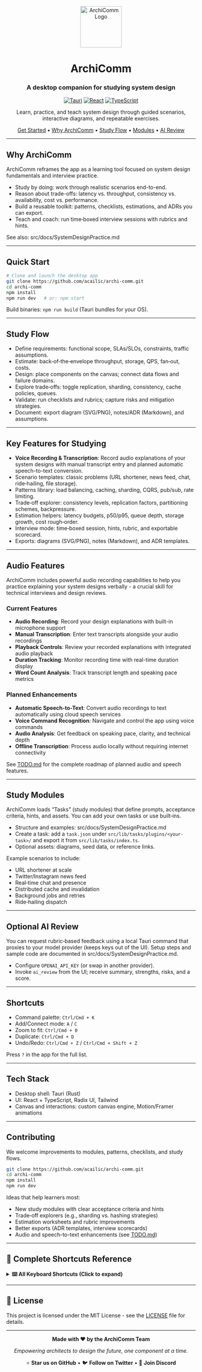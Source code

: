 <div align="center">

<img src="https://raw.githubusercontent.com/acailic/archi-comm/main/src-tauri/icons/app-icon.png" alt="ArchiComm Logo" width="110" height="110">

# ArchiComm
### A desktop companion for studying system design

[![Tauri](https://img.shields.io/badge/Desktop-Tauri-FFC131?logo=tauri&logoColor=white)](https://tauri.app)
[![React](https://img.shields.io/badge/UI-React-61DAFB?logo=react&logoColor=white)](https://react.dev)
[![TypeScript](https://img.shields.io/badge/Lang-TypeScript-2f74c0?logo=typescript&logoColor=white)](https://www.typescriptlang.org/)

Learn, practice, and teach system design through guided scenarios, interactive diagrams, and repeatable exercises.

[Get Started](#quick-start) • [Why ArchiComm](#why-archicomm) • [Study Flow](#study-flow) • [Modules](#study-modules) • [AI Review](#optional-ai-review)

</div>

---

## Why ArchiComm

ArchiComm reframes the app as a learning tool focused on system design fundamentals and interview practice.

- Study by doing: work through realistic scenarios end-to-end.
- Reason about trade-offs: latency vs. throughput, consistency vs. availability, cost vs. performance.
- Build a reusable toolkit: patterns, checklists, estimations, and ADRs you can export.
- Teach and coach: run time‑boxed interview sessions with rubrics and hints.

See also: src/docs/SystemDesignPractice.md

---

## Quick Start

```bash
# Clone and launch the desktop app
git clone https://github.com/acailic/archi-comm.git
cd archi-comm
npm install
npm run dev   # or: npm start
```

Build binaries: `npm run build` (Tauri bundles for your OS).

---

## Study Flow

- Define requirements: functional scope, SLAs/SLOs, constraints, traffic assumptions.
- Estimate: back‑of‑the‑envelope throughput, storage, QPS, fan‑out, costs.
- Design: place components on the canvas; connect data flows and failure domains.
- Explore trade‑offs: toggle replication, sharding, consistency, cache policies, queues.
- Validate: run checklists and rubrics; capture risks and mitigation strategies.
- Document: export diagram (SVG/PNG), notes/ADR (Markdown), and assumptions.

---

## Key Features for Studying

- **Voice Recording & Transcription**: Record audio explanations of your system designs with manual transcript entry and planned automatic speech-to-text conversion.
- Scenario templates: classic problems (URL shortener, news feed, chat, ride‑hailing, file storage).
- Patterns library: load balancing, caching, sharding, CQRS, pub/sub, rate limiting.
- Trade‑off explorer: consistency levels, replication factors, partitioning schemes, backpressure.
- Estimation helpers: latency budgets, p50/p95, queue depth, storage growth, cost rough‑order.
- Interview mode: time‑boxed session, hints, rubric, and exportable scorecard.
- Exports: diagrams (SVG/PNG), notes (Markdown), and ADR templates.

---

## Audio Features

ArchiComm includes powerful audio recording capabilities to help you practice explaining your system designs verbally - a crucial skill for technical interviews and design reviews.

### Current Features
- **Audio Recording**: Record your design explanations with built-in microphone support
- **Manual Transcription**: Enter text transcripts alongside your audio recordings
- **Playback Controls**: Review your recorded explanations with integrated audio playback
- **Duration Tracking**: Monitor recording time with real-time duration display
- **Word Count Analysis**: Track transcript length and speaking pace metrics

### Planned Enhancements
- **Automatic Speech-to-Text**: Convert audio recordings to text automatically using cloud speech services
- **Voice Command Recognition**: Navigate and control the app using voice commands
- **Audio Analysis**: Get feedback on speaking pace, clarity, and technical depth
- **Offline Transcription**: Process audio locally without requiring internet connectivity

See [TODO.md](TODO.md) for the complete roadmap of planned audio and speech features.

---

## Study Modules

ArchiComm loads “Tasks” (study modules) that define prompts, acceptance criteria, hints, and assets. You can add your own tasks or use built‑ins.

- Structure and examples: src/docs/SystemDesignPractice.md
- Create a task: add a `task.json` under `src/lib/tasks/plugins/<your-task>/` and export it from `src/lib/tasks/index.ts`.
- Optional assets: diagrams, seed data, or reference links.

Example scenarios to include:
- URL shortener at scale
- Twitter/Instagram news feed
- Real‑time chat and presence
- Distributed cache and invalidation
- Background jobs and retries
- Ride‑hailing dispatch

---

## Optional AI Review

You can request rubric‑based feedback using a local Tauri command that proxies to your model provider (keeps keys out of the UI). Setup steps and sample code are documented in src/docs/SystemDesignPractice.md.

- Configure `OPENAI_API_KEY` (or swap in another provider).
- Invoke `ai_review` from the UI; receive summary, strengths, risks, and a score.

---

## Shortcuts

- Command palette: `Ctrl/Cmd + K`
- Add/Connect mode: `A` / `C`
- Zoom to fit: `Ctrl/Cmd + 0`
- Duplicate: `Ctrl/Cmd + D`
- Undo/Redo: `Ctrl/Cmd + Z` / `Ctrl/Cmd + Shift + Z`

Press `?` in the app for the full list.

---

## Tech Stack

- Desktop shell: Tauri (Rust)
- UI: React + TypeScript, Radix UI, Tailwind
- Canvas and interactions: custom canvas engine, Motion/Framer animations

---

## Contributing

We welcome improvements to modules, patterns, checklists, and study flows.

```bash
git clone https://github.com/acailic/archi-comm.git
cd archi-comm
npm install
npm run dev
```

Ideas that help learners most:
- New study modules with clear acceptance criteria and hints
- Trade‑off explorers (e.g., sharding vs. hashing strategies)
- Estimation worksheets and rubric improvements
- Better exports (ADR templates, interview scorecards)
- Audio and speech-to-text enhancements (see [TODO.md](TODO.md))


---

## 📜 **Complete Shortcuts Reference**

<details>
<summary><b>⌨️ All Keyboard Shortcuts (Click to expand)</b></summary>

### **🎨 Canvas Operations**
| Action | Windows/Linux | macOS | Description |
|:---|:---:|:---:|:---|
| Pan Canvas | `Space + Drag` | `Space + Drag` | Move around the canvas |
| Zoom In/Out | `Ctrl + +/-` | `Cmd + +/-` | Zoom canvas view |
| Fit to Screen | `Ctrl + 0` | `Cmd + 0` | Fit all content to view |
| Actual Size | `Ctrl + 1` | `Cmd + 1` | Reset to 100% zoom |
| Full Screen | `F11` | `Cmd + F` | Toggle fullscreen mode |

### **🧩 Component Operations**  
| Action | Windows/Linux | macOS | Description |
|:---|:---:|:---:|:---|
| Add Component | `Space` | `Space` | Open component palette |
| Quick Search | `Ctrl + K` | `Cmd + K` | Search components/actions |
| Duplicate | `Ctrl + D` | `Cmd + D` | Duplicate selected items |
| Group Selection | `Ctrl + G` | `Cmd + G` | Group selected components |
| Ungroup | `Ctrl + Shift + G` | `Cmd + Shift + G` | Ungroup components |

### **🔗 Connection Tools**
| Action | Windows/Linux | macOS | Description |
|:---|:---:|:---:|:---|
| Connection Mode | `C` | `C` | Enter connection drawing mode |
| Quick Connect | `Ctrl + Click` | `Cmd + Click` | Connect two components |
| Delete Connection | `Del` | `Del` | Remove selected connection |
| Edit Connection | `Double Click` | `Double Click` | Edit connection properties |

### **📝 Documentation & Comments**
| Action | Windows/Linux | macOS | Description |
|:---|:---:|:---:|:---|
| Add Comment | `Ctrl + /` | `Cmd + /` | Add comment/annotation |
| Quick Note | `N` | `N` | Add sticky note |
| Voice Note | `V` | `V` | Record voice annotation |
| Export Comments | `Ctrl + E` | `Cmd + E` | Export all comments |

### **💾 File Operations**
| Action | Windows/Linux | macOS | Description |
|:---|:---:|:---:|:---|
| New Project | `Ctrl + N` | `Cmd + N` | Create new project |
| Open Project | `Ctrl + O` | `Cmd + O` | Open existing project |
| Save Project | `Ctrl + S` | `Cmd + S` | Save current project |
| Save As | `Ctrl + Shift + S` | `Cmd + Shift + S` | Save with new name |
| Export | `Ctrl + E` | `Cmd + E` | Export project |

### **🎯 Selection & Editing**
| Action | Windows/Linux | macOS | Description |
|:---|:---:|:---:|:---|
| Select All | `Ctrl + A` | `Cmd + A` | Select all components |
| Multi-Select | `Shift + Click` | `Shift + Click` | Add to selection |
| Box Select | `Drag` | `Drag` | Select with rectangle |
| Lasso Select | `L + Drag` | `L + Drag` | Free-form selection |
| Invert Selection | `Ctrl + I` | `Cmd + I` | Invert current selection |

### **↩️ History & Undo**
| Action | Windows/Linux | macOS | Description |
|:---|:---:|:---:|:---|
| Undo | `Ctrl + Z` | `Cmd + Z` | Undo last action |
| Redo | `Ctrl + Y` | `Cmd + Shift + Z` | Redo last undone action |
| History Panel | `Ctrl + H` | `Cmd + H` | Show history timeline |

### **🎨 View & Layout**
| Action | Windows/Linux | macOS | Description |
|:---|:---:|:---:|:---|
| Grid Toggle | `Ctrl + '` | `Cmd + '` | Show/hide grid |
| Snap Toggle | `Ctrl + ;` | `Cmd + ;` | Toggle snapping |
| Rulers | `Ctrl + R` | `Cmd + R` | Show/hide rulers |
| Guides | `Ctrl + Shift + ;` | `Cmd + Shift + ;` | Show/hide guides |
| Layers Panel | `F7` | `F7` | Toggle layers panel |

### **🔍 Navigation & Search**
| Action | Windows/Linux | macOS | Description |
|:---|:---:|:---:|:---|
| Find Component | `Ctrl + F` | `Cmd + F` | Find specific component |
| Go to Component | `Ctrl + G` | `Cmd + G` | Navigate to component |
| Next Match | `F3` | `Cmd + G` | Go to next search result |
| Previous Match | `Shift + F3` | `Cmd + Shift + G` | Go to previous result |

### **⚙️ Tools & Modes**
| Action | Windows/Linux | macOS | Description |
|:---|:---:|:---:|:---|
| Hand Tool | `H` | `H` | Pan/navigate mode |
| Select Tool | `V` | `V` | Default selection tool |
| Text Tool | `T` | `T` | Add text labels |
| Shape Tool | `U` | `U` | Draw basic shapes |
| Measure Tool | `M` | `M` | Measure distances |

### **🎵 Audio & Recording**
| Action | Windows/Linux | macOS | Description |
|:---|:---:|:---:|:---|
| Start Recording | `R` | `R` | Begin audio recording |
| Stop Recording | `Esc` | `Esc` | Stop audio recording |
| Play/Pause | `Spacebar` | `Spacebar` | Play/pause audio |
| Quick Voice Note | `Shift + V` | `Shift + V` | Record quick voice note |

### **🚀 Performance & System**
| Action | Windows/Linux | macOS | Description |
|:---|:---:|:---:|:---|
| Performance Monitor | `Ctrl + Shift + P` | `Cmd + Shift + P` | Show performance stats |
| Memory Usage | `Ctrl + Shift + M` | `Cmd + Shift + M` | Display memory usage |
| Developer Tools | `F12` | `Cmd + Option + I` | Open developer console |
| Reload App | `Ctrl + R` | `Cmd + R` | Reload application |
| Hard Refresh | `Ctrl + Shift + R` | `Cmd + Shift + R` | Clear cache and reload |

</details>

---

## 📄 **License**

This project is licensed under the MIT License - see the [LICENSE](LICENSE) file for details.

---

<div align="center">

**Made with ❤️ by the ArchiComm Team**

*Empowering architects to design the future, one component at a time.*

⭐ **Star us on GitHub** • 🐦 **Follow on Twitter** • 💬 **Join Discord**

</div>
